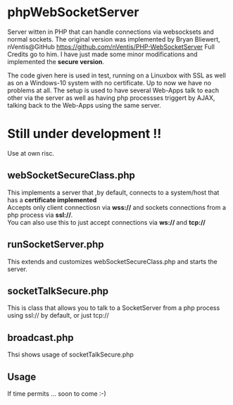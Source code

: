 # phpWebSocketServer
Server witten in PHP that can handle connections via websocksets and normal sockets.
The original version was implemented by Bryan Bliewert, nVentis@GitHub
https://github.com/nVentis/PHP-WebSocketServer
Full Credits go to him.
I have just made some minor modifications and implemented the <b>secure version</b>.

The code given here is used in test, running on a Linuxbox with SSL as well as
on a Windows-10 system with no certificate. Up to now we have no problems at all.
The setup is used to have several Web-Apps talk to each other via the server as well as having php processses
triggert by AJAX, talking back to the Web-Apps using the same server. 

# Still under development !!

Use at own risc. 

## webSocketSecureClass.php

This implements a server that ,by default, connects to a system/host that has a <b>certificate implemented</b> <br>
Accepts only client connectiosn via <b>wss://</b> and sockets connections from a php process via <b>ssl://</b>.
<br>
You can also use this to just accept connections via  <b>ws:// </b> and  <b>tcp:// </b>
<br>

## runSocketServer.php

This extends and customizes webSocketSecureClass.php and starts the server.

## socketTalkSecure.php

This is class that allows you to talk to a SocketServer from a php process using ssl://
by default, or just tcp://

## broadcast.php

Thsi shows usage of socketTalkSecure.php

## Usage 
If time permits ... soon to come :-)
